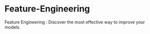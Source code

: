 # Feature-Engineering
Feature Engineering : Discover the most effective way to improve your models.
